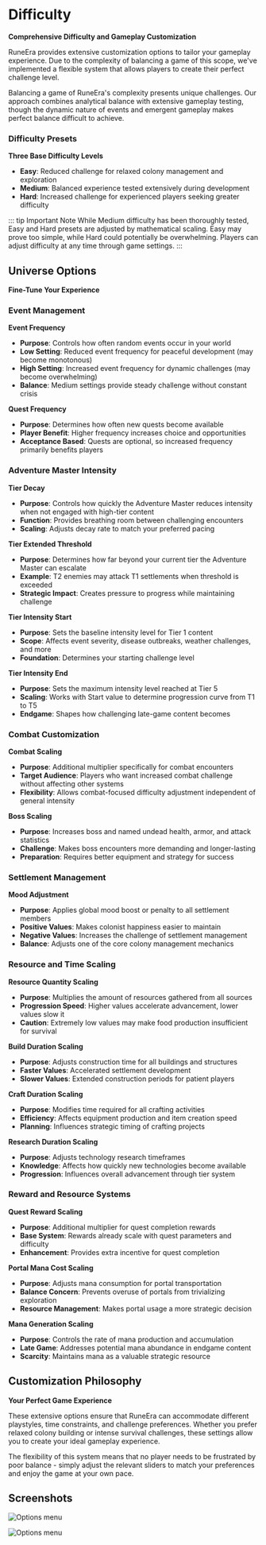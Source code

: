 # Difficulty

**Comprehensive Difficulty and Gameplay Customization**

RuneEra provides extensive customization options to tailor your gameplay experience. Due to the complexity of balancing a game of this 
scope, we've implemented a flexible system that allows players to create their perfect challenge level.

Balancing a game of RuneEra's complexity presents unique challenges. Our approach combines analytical balance with extensive gameplay testing, 
though the dynamic nature of events and emergent gameplay makes perfect balance difficult to achieve.

### Difficulty Presets

**Three Base Difficulty Levels**

- **Easy**: Reduced challenge for relaxed colony management and exploration
- **Medium**: Balanced experience tested extensively during development
- **Hard**: Increased challenge for experienced players seeking greater difficulty

::: tip Important Note 
While Medium difficulty has been thoroughly tested, Easy and Hard presets are adjusted by mathematical scaling. 
Easy may prove too simple, while Hard could potentially be overwhelming. Players can adjust difficulty at any time through game settings.
:::

## Universe Options

**Fine-Tune Your Experience**

### Event Management

**Event Frequency**
- **Purpose**: Controls how often random events occur in your world
- **Low Setting**: Reduced event frequency for peaceful development (may become monotonous)
- **High Setting**: Increased event frequency for dynamic challenges (may become overwhelming)
- **Balance**: Medium settings provide steady challenge without constant crisis

**Quest Frequency**
- **Purpose**: Determines how often new quests become available
- **Player Benefit**: Higher frequency increases choice and opportunities
- **Acceptance Based**: Quests are optional, so increased frequency primarily benefits players

### Adventure Master Intensity

**Tier Decay**
- **Purpose**: Controls how quickly the Adventure Master reduces intensity when not engaged with high-tier content
- **Function**: Provides breathing room between challenging encounters
- **Scaling**: Adjusts decay rate to match your preferred pacing

**Tier Extended Threshold**
- **Purpose**: Determines how far beyond your current tier the Adventure Master can escalate
- **Example**: T2 enemies may attack T1 settlements when threshold is exceeded
- **Strategic Impact**: Creates pressure to progress while maintaining challenge

**Tier Intensity Start**
- **Purpose**: Sets the baseline intensity level for Tier 1 content
- **Scope**: Affects event severity, disease outbreaks, weather challenges, and more
- **Foundation**: Determines your starting challenge level

**Tier Intensity End**
- **Purpose**: Sets the maximum intensity level reached at Tier 5
- **Scaling**: Works with Start value to determine progression curve from T1 to T5
- **Endgame**: Shapes how challenging late-game content becomes

### Combat Customization

**Combat Scaling**
- **Purpose**: Additional multiplier specifically for combat encounters
- **Target Audience**: Players who want increased combat challenge without affecting other systems
- **Flexibility**: Allows combat-focused difficulty adjustment independent of general intensity

**Boss Scaling**
- **Purpose**: Increases boss and named undead health, armor, and attack statistics
- **Challenge**: Makes boss encounters more demanding and longer-lasting
- **Preparation**: Requires better equipment and strategy for success

### Settlement Management

**Mood Adjustment**
- **Purpose**: Applies global mood boost or penalty to all settlement members
- **Positive Values**: Makes colonist happiness easier to maintain
- **Negative Values**: Increases the challenge of settlement management
- **Balance**: Adjusts one of the core colony management mechanics

### Resource and Time Scaling

**Resource Quantity Scaling**
- **Purpose**: Multiplies the amount of resources gathered from all sources
- **Progression Speed**: Higher values accelerate advancement, lower values slow it
- **Caution**: Extremely low values may make food production insufficient for survival

**Build Duration Scaling**
- **Purpose**: Adjusts construction time for all buildings and structures
- **Faster Values**: Accelerated settlement development
- **Slower Values**: Extended construction periods for patient players

**Craft Duration Scaling**
- **Purpose**: Modifies time required for all crafting activities
- **Efficiency**: Affects equipment production and item creation speed
- **Planning**: Influences strategic timing of crafting projects

**Research Duration Scaling**
- **Purpose**: Adjusts technology research timeframes
- **Knowledge**: Affects how quickly new technologies become available
- **Progression**: Influences overall advancement through tier system

### Reward and Resource Systems

**Quest Reward Scaling**
- **Purpose**: Additional multiplier for quest completion rewards
- **Base System**: Rewards already scale with quest parameters and difficulty
- **Enhancement**: Provides extra incentive for quest completion

**Portal Mana Cost Scaling**
- **Purpose**: Adjusts mana consumption for portal transportation
- **Balance Concern**: Prevents overuse of portals from trivializing exploration
- **Resource Management**: Makes portal usage a more strategic decision

**Mana Generation Scaling**
- **Purpose**: Controls the rate of mana production and accumulation
- **Late Game**: Addresses potential mana abundance in endgame content
- **Scarcity**: Maintains mana as a valuable strategic resource

## Customization Philosophy

**Your Perfect Game Experience**

These extensive options ensure that RuneEra can accommodate different playstyles, time constraints, and challenge preferences. 
Whether you prefer relaxed colony building or intense survival challenges, these settings allow you to create your ideal gameplay experience.

The flexibility of this system means that no player needs to be frustrated by poor balance - simply adjust the relevant sliders to match your preferences and enjoy the game at your own pace.

## Screenshots

![Options menu](/resources/menus/options_gameplay.jpg)

![Options menu](/resources/menus/options_hotkeys.jpg)